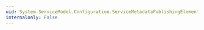 ```yaml
---
uid: System.ServiceModel.Configuration.ServiceMetadataPublishingElement.BehaviorType
internalonly: False
---
```

